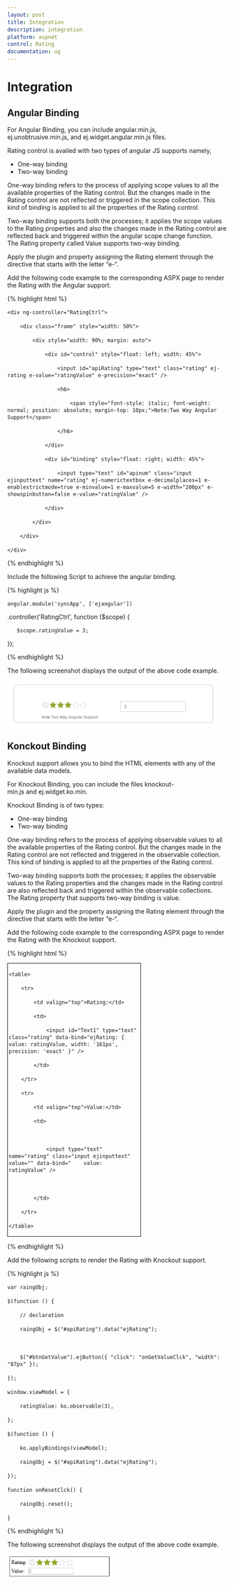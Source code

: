 ```yaml
---
layout: post
title: Integration
description: integration
platform: aspnet
control: Rating
documentation: ug
---
```


# Integration

## Angular Binding

For Angular Binding, you can include angular.min.js, ej.unobtrusive.min.js, and ej.widget.angular.min.js files.

Rating control is availed with two types of angular JS supports namely,

* One-way binding
* Two-way binding

One-way binding refers to the process of applying scope values to all the available properties of the Rating control. But the changes made in the Rating control are not reflected or triggered in the scope collection. This kind of binding is applied to all the properties of the Rating control.

Two-way binding supports both the processes; it applies the scope values to the Rating properties and also the changes made in the Rating control are reflected back and triggered within the angular scope change function. The Rating property called Value supports two-way binding.

Apply the plugin and property assigning the Rating element through the directive that starts with the letter “e-“.

Add the following code example to the corresponding ASPX page to render the Rating with the Angular support.

{% highlight html %}

<div ng-app="syncApp">

    <div ng-controller="RatingCtrl">

        <div class="frame" style="width: 50%">

            <div style="width: 90%; margin: auto">

                <div id="control" style="float: left; width: 45%">

                    <input id="apiRating" type="text" class="rating" ej-rating e-value="ratingValue" e-precision="exact" />

                    <h6>

                        <span style="font-style: italic; font-weight: normal; position: absolute; margin-top: 10px;">Note:Two Way Angular Support</span>

                    </h6>

                </div>

                <div id="binding" style="float: right; width: 45%">

                    <input type="text" id="apinum" class="input ejinputtext" name="rating" ej-numerictextbox e-decimalplaces=1 e-enablestrictmode=true e-minvalue=1 e-maxvalue=5 e-width="200px" e-showspinbutton=false e-value="ratingValue" />

                </div>

            </div>

        </div>

    </div>

</div>





{% endhighlight %}



Include the following Script to achieve the angular binding.

{% highlight js %}

    angular.module('syncApp', ['ejangular'])

   .controller('RatingCtrl', function ($scope) {

       $scope.ratingValue = 3;

   });



{% endhighlight %}



The following screenshot displays the output of the above code example.

![](Integration_images/Integration_img1.png)



## Konckout Binding

Knockout support allows you to bind the HTML elements with any of the available data models.

For Knockout Binding, you can include the files knockout-min.js and ej.widget.ko.min.

Knockout Binding is of two types:

* One-way binding
* Two-way binding

One-way binding refers to the process of applying observable values to all the available properties of the Rating control. But the changes made in the Rating control are not reflected and triggered in the observable collection. This kind of binding is applied to all the properties of the Rating control.

Two-way binding supports both the processes; it applies the observable values to the Rating properties and the changes made in the Rating control are also reflected back and triggered within the observable collections. The Rating property that supports two-way binding is value.

Apply the plugin and the property assigning the Rating element through the directive that starts with the letter “e-“.

Add the following code example to the corresponding ASPX page to render the Rating with the Knockout support.

{% highlight html %}



<div id="Div2" style="border: 1px solid black; width: 300px; padding: 2px">

    <table>

        <tr>

            <td valign="top">Rating:</td>

            <td>

                <input id="Text1" type="text" class="rating" data-bind="ejRating: { value: ratingValue, width: '161px', precision: 'exact' }" />

            </td>

        </tr>

        <tr>

            <td valign="top">Value:</td>

            <td>



                <input type="text" name="rating" class="input ejinputtext" value="" data-bind="    value: ratingValue" />



            </td>

        </tr>

    </table>

</div>



{% endhighlight %}



Add the following scripts to render the Rating with Knockout support.

{% highlight js %}

    var raingObj;

    $(function () {

        // declaration           

        raingObj = $("#apiRating").data("ejRating");



        $("#btnGetValue").ejButton({ "click": "onGetValueClck", "width": "87px" });

    });

    window.viewModel = {

        ratingValue: ko.observable(3),

    };

    $(function () {

        ko.applyBindings(viewModel);

        raingObj = $("#apiRating").data("ejRating");

    });

    function onResetClck() {

        raingObj.reset();

    }



{% endhighlight %}



The following screenshot displays the output of the above code example.

![](Integration_images/Integration_img2.png)



